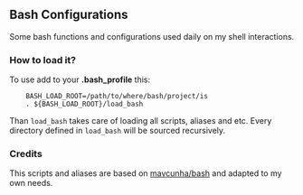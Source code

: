 ## Bash Configurations

Some bash functions and configurations used daily on my shell interactions.

### How to load it?

To use add to your __.bash_profile__ this:

		BASH_LOAD_ROOT=/path/to/where/bash/project/is
		. ${BASH_LOAD_ROOT}/load_bash

Than `load_bash` takes care of loading all scripts, aliases and etc. Every directory defined in  `load_bash` will be sourced recursively.

### Credits

This scripts and aliases are based on [mavcunha/bash](https://github.com/mavcunha/bash) and adapted to my own needs.